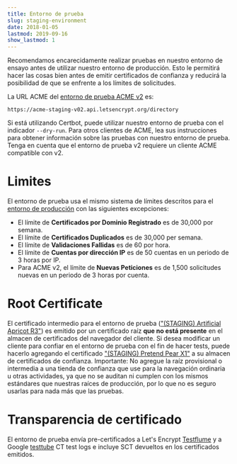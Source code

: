 ```yaml
---
title: Entorno de prueba
slug: staging-environment
date: 2018-01-05
lastmod: 2019-09-16
show_lastmod: 1
---
```



Recomendamos encarecidamente realizar pruebas en nuestro entorno de ensayo antes de utilizar nuestro entorno de producción. Esto le permitirá hacer las cosas bien antes de emitir certificados de confianza y reducirá la posibilidad de que se enfrente a los límites de solicitudes.

La URL ACME del [entorno de prueba ACME v2](https://community.letsencrypt.org/t/staging-endpoint-for-acme-v2/49605) es:

`https://acme-staging-v02.api.letsencrypt.org/directory`

Si está utilizando Certbot, puede utilizar nuestro entorno de prueba con el indicador `--dry-run`. Para otros clientes de ACME, lea sus instrucciones para obtener información sobre las pruebas con nuestro entorno de prueba. Tenga en cuenta que el entorno de prueba v2 requiere un cliente ACME compatible con v2.

# Limites

El entorno de prueba usa el mismo sistema de límites descritos para el [entorno de producción](https://letsencrypt.org/es/docs/rate-limits/) con las siguientes excepciones:

* El límite de **Certificados por Dominio Registrado** es de 30,000 por semana.
* El límite de **Certificados Duplicados** es de 30,000 per semana.
* El límite de **Validaciones Fallidas** es de 60 por hora.
* El límite de **Cuentas por dirección IP** es de 50 cuentas en un periodo de 3 horas por IP.
* Para ACME v2, el límite de **Nuevas Peticiones** es de 1,500 solicitudes nuevas en un periodo de 3 horas por cuenta.

# Root Certificate

El certificado intermedio para el entorno de prueba (["(STAGING) Artificial Apricot R3"](https://letsencrypt.org/certs/staging/letsencrypt-stg-int-r3.pem)) es emitido por un certificado raíz **que no está presente** en el almacen de certificados del navegador del cliente. Si desea modificar un cliente para confiar en el entorno de prueba con el fin de hacer tests, puede hacerlo agregando el certificado ["(STAGING) Pretend Pear X1"](https://letsencrypt.org/certs/staging/letsencrypt-stg-root-x1.pem) a su almacen de certificados de confianza. Importante: No agregue la raíz provisional o intermedia a una tienda de confianza que use para la navegación ordinaria u otras actividades, ya que no se auditan ni cumplen con los mismos estándares que nuestras raíces de producción, por lo que no es seguro usarlas para nada más que las pruebas.

# Transparencia de certificado

El entorno de prueba envía pre-certificados a Let's Encrypt [Testflume](/docs/ct-logs) y a Google [testtube](http://www.certificate-transparency.org/known-logs#TOC-Test-Logs) CT test logs e incluye SCT devueltos en los certificados emitidos.
